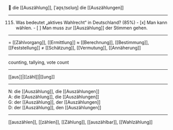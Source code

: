 🔴 die [[Auszählung]], [ˈaʊ̯sˌtsɛlʊŋ]
die [[Auszählungen]]

---

115. Was bedeutet „aktives Wahlrecht“ in Deutschland? (85%)
	- [x] Man kann wählen.
	- [ ] Man muss zur [[Auszählung]] der Stimmen gehen.


---
= [[Zählvorgang]], [[Ermittlung]]
≈ [[Berechnung]], [[Bestimmung]], [[Feststellung]]
≠ [[Schätzung]], [[Vermutung]], [[Annäherung]]

---
counting, tallying, vote count

---
[[aus]]|[[zähl]]|[[ung]]

---
N: die [[Auszählung]], die [[Auszählungen]]  
A: die [[Auszählung]], die [[Auszählungen]]  
G: der [[Auszählung]], der [[Auszählungen]]  
D: der [[Auszählung]], den [[Auszählungen]]  

---
[[auszählen]], [[zählen]], [[Zählung]], [[auszählbar]], [[Wahlzählung]]